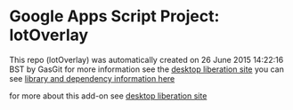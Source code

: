 # Google Apps Script Project: lotOverlay
This repo (lotOverlay) was automatically created on 26 June 2015 14:22:16 BST by GasGit
for more information see the [desktop liberation site](http://ramblings.mcpher.com/Home/excelquirks/drivesdk/gettinggithubready "desktop liberation")
you can see [library and dependency information here](dependencies.md)

for more about this add-on see [desktop liberation site](http://ramblings.mcpher.com/Home/excelquirks/addons/mapoverlay "desktop liberation")
